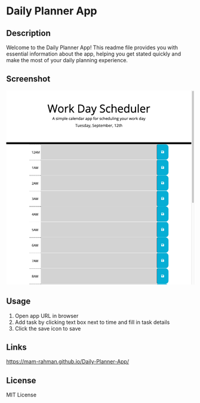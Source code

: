 # Daily Planner App
## Description
Welcome to the Daily Planner App! This readme file provides you with essential information about the app, helping you get stated quickly and make the most of your daily planning experience.
## Screenshot
![screenshot of index.html](./assets/images/screenshot.png)
## Usage
1. Open app URL in browser
2. Add task by clicking text box next to time and fill in task details
3. Click the save icon to save
## Links
https://mam-rahman.github.io/Daily-Planner-App/
## License
MIT License